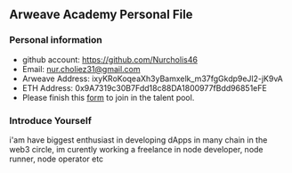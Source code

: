 ## Arweave Academy Personal File

### Personal information

- github account: https://github.com/Nurcholis46
- Email: nur.choliez31@gmail.com
- Arweave Address: ixyKRoKoqeaXh3yBamxelk_m37fgGkdp9eJl2-jK9vA
- ETH Address: 0x9A7319c30B7Fdd18c88DA1800977fBdd96851eFE
- Please finish this [form](https://docs.google.com/forms/d/e/1FAIpQLSfWA5fIIcBgmRppm3jNz5vmf9Mai_QMVil-2pO4r7YKn_Zhtw/viewform?usp=sf_link) to join in the talent pool.

### Introduce Yourself
 i'am have biggest enthusiast in developing dApps in many chain in the web3 circle, im curently working a freelance in node developer, node runner, node operator etc